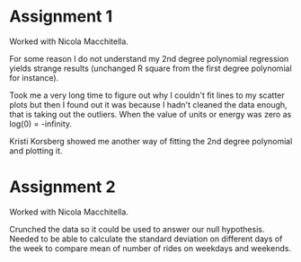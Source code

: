 # Assignment 1
Worked with Nicola Macchitella.

For some reason I do not understand my 2nd degree polynomial regression yields strange results (unchanged R square from the first degree polynomial for instance).

Took me a very long time to figure out why I couldn't fit lines to my scatter plots but then I found out it was because I hadn't cleaned the data enough, that is taking out the outliers. When the value of units or energy was zero as log(0) = -infinity.

Kristi Korsberg showed me another way of fitting the 2nd degree polynomial and plotting it.

# Assignment 2
Worked with Nicola Macchitella.

Crunched the data so it could be used to answer our null hypothesis. Needed to be able to calculate the standard deviation on different days of the week to compare mean of number of rides on weekdays and weekends.
